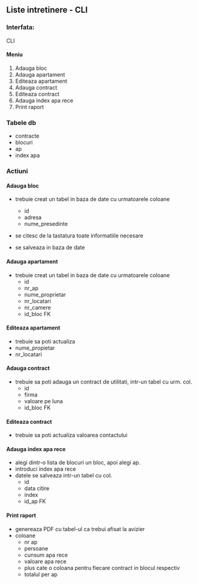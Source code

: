 ## Liste intretinere - CLI


### Interfata:
CLI

#### Meniu
1. Adauga bloc
2. Adauga apartament
3. Editeaza apartament
4. Adauga contract
5. Editeaza contract
6. Adauga index apa rece
7. Print raport

### Tabele db
- contracte
- blocuri
- ap
- index apa


### Actiuni
#### Adauga bloc
- trebuie creat un tabel in baza de date cu urmatoarele coloane
    - id
    - adresa
    - nume_presedinte

- se citesc de la tastatura toate informatiile necesare
- se salveaza in baza de date

#### Adauga apartament
- trebuie creat un tabel in baza de date cu urmatoarele coloane
    - id
    - nr_ap
    - nume_proprietar
    - nr_locatari
    - nr_camere
    - id_bloc FK

#### Editeaza apartament
- trebuie sa poti actualiza
 - nume_propietar
 - nr_locatari


#### Adauga contract
- trebuie sa poti adauga un contract de utilitati, intr-un tabel cu urm. col.
    - id
    - firma
    - valoare pe luna
    - id_bloc FK

#### Editeaza contract
- trebuie sa poti actualiza valoarea contactului


#### Adauga index apa rece
- alegi dintr-o lista de blocuri un bloc, apoi alegi ap.
- introduci index apa rece
- datele se salveaza intr-un tabel cu col.
    - id
    - data citire
    - index
    - id_ap FK

#### Print raport
- genereaza PDF cu tabel-ul ca trebui afisat la avizier
- coloane
    - nr ap
    - persoane
    - cunsum apa rece
    - valoare apa rece
    - plus cate o coloana pentru fiecare contract in blocul respectiv
    - totalul per ap